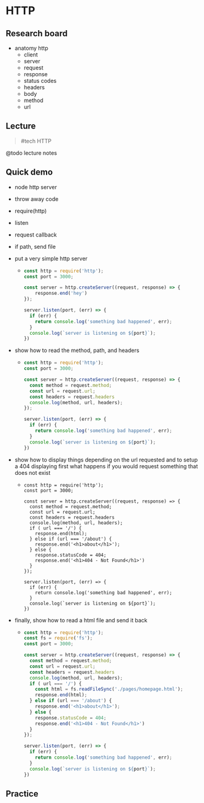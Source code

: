 # HTTP

## Research board

- anatomy http
  - client
  - server
  - request
  - response
  - status codes
  - headers
  - body
  - method
  - url

## Lecture
> #tech HTTP

@todo lecture notes

## Quick demo 

- node http server
- throw away code
- require(http)
- listen
- request callback
- if path, send file

- put a very simple http server

  - ```javascript
    const http = require('http');
    const port = 3000;
    
    const server = http.createServer((request, response) => {
        response.end('hey')
    });
    
    server.listen(port, (err) => {
      if (err) {
        return console.log('something bad happened', err);
      }
      console.log(`server is listening on ${port}`);
    })
    ```

- show how to read the method, path, and headers

  - ```javascript
    const http = require('http');
    const port = 3000;
    
    const server = http.createServer((request, response) => {
      const method = request.method;
      const url = request.url;
      const headers = request.headers
      console.log(method, url, headers);
    });
    
    server.listen(port, (err) => {
      if (err) {
        return console.log('something bad happened', err);
      }
      console.log(`server is listening on ${port}`);
    })
    ```

- show how to display things depending on the url requested and to setup a 404 displaying first what happens if you would request something that does not exist

  - ```
    const http = require('http');
    const port = 3000;
    
    const server = http.createServer((request, response) => {
      const method = request.method;
      const url = request.url;
      const headers = request.headers
      console.log(method, url, headers);
      if ( url === '/') {
        response.end(html);
      } else if (url === '/about') {
        response.end('<h1>about</h1>');
      } else {
        response.statusCode = 404;
        response.end('<h1>404 - Not Found</h1>')
      }
    });
    
    server.listen(port, (err) => {
      if (err) {
        return console.log('something bad happened', err);
      }
      console.log(`server is listening on ${port}`);
    })
    ```

- finally, show how to read a html file and send it back

  - ```javascript
    const http = require('http');
    const fs = require('fs');
    const port = 3000;
    
    const server = http.createServer((request, response) => {
      const method = request.method;
      const url = request.url;
      const headers = request.headers
      console.log(method, url, headers);
      if ( url === '/') {
        const html = fs.readFileSync('./pages/homepage.html');
        response.end(html);
      } else if (url === '/about') {
        response.end('<h1>about</h1>');
      } else {
        response.statusCode = 404;
        response.end('<h1>404 - Not Found</h1>')
      }
    });
    
    server.listen(port, (err) => {
      if (err) {
        return console.log('something bad happened', err);
      }
      console.log(`server is listening on ${port}`);
    })
    ```

## Practice